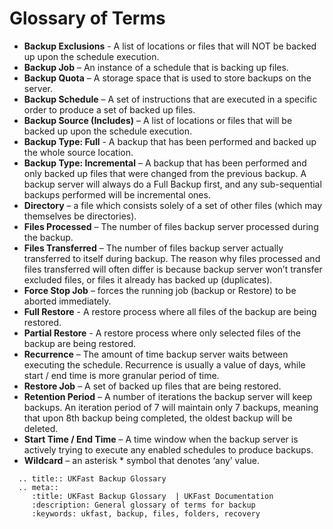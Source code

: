# Glossary of Terms

* **Backup Exclusions** - A list of locations or files that will NOT be backed up upon the schedule execution.
* **Backup Job** – An instance of a schedule that is backing up files.
* **Backup Quota** – A storage space that is used to store backups on the server.
* **Backup Schedule** – A set of instructions that are executed in a specific order to produce a set of backed up files.
* **Backup Source (Includes)** – A list of locations or files that will be backed up upon the schedule execution.
* **Backup Type: Full** - A backup that has been performed and backed up the whole source location.
* **Backup Type: Incremental** – A backup that has been performed and only backed up files that were changed from the previous backup. A backup server will always do a Full Backup first, and any sub-sequential backups performed will be incremental ones.
* **Directory** – a file which consists solely of a set of other files (which may themselves be directories).
* **Files Processed** – The number of files backup server processed during the backup.
* **Files Transferred** – The number of files backup server actually transferred to itself during backup. The reason why files processed and files transferred will often differ is because backup server won’t transfer excluded files, or files it already has backed up (duplicates).
* **Force Stop Job** – forces the running job (backup or Restore) to be aborted immediately.
* **Full Restore** - A restore process where all files of the backup are being restored.
* **Partial Restore** - A restore process where only selected files of the backup are being restored.
* **Recurrence** – The amount of time backup server waits between executing the schedule. Recurrence is usually a value of days, while start / end time is more granular period of time.
* **Restore Job** – A set of backed up files that are being restored.
* **Retention Period** – A number of iterations the backup server will keep backups. An iteration period of 7 will maintain only 7 backups, meaning that upon 8th backup being completed, the oldest backup will be deleted.
* **Start Time / End Time** – A time window when the backup server is actively trying to execute any enabled schedules to produce backups.
* **Wildcard** – an asterisk * symbol that denotes ‘any’ value.

```eval_rst
  .. title:: UKFast Backup Glossary 
  .. meta::
     :title: UKFast Backup Glossary  | UKFast Documentation
     :description: General glossary of terms for backup
     :keywords: ukfast, backup, files, folders, recovery
